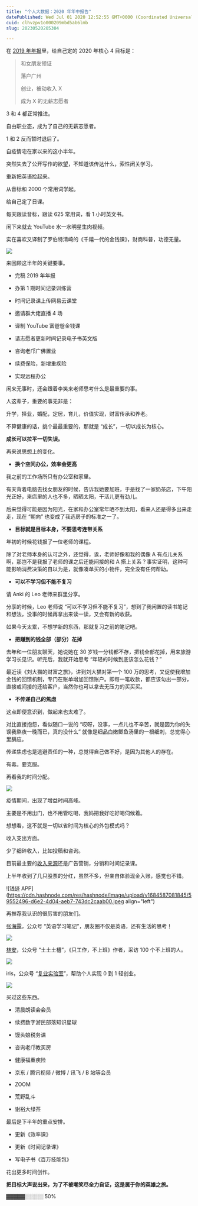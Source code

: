 ```yaml
---
title: "个人大数据：2020 年年中报告"
datePublished: Wed Jul 01 2020 12:52:55 GMT+0000 (Coordinated Universal Time)
cuid: clhvzpv1o000209mbd5ab6lmb
slug: 20230520205304

---
```


在 [2019 年年报](http://mp.weixin.qq.com/s?__biz=MzI3MzU5MDA1OQ==&mid=2247486123&idx=1&sn=1b7f16dd569747991fa2560aab452c4e&chksm=eb21b8efdc5631f9e1fc4b9266a18b5e6755ba0bdae86d221473d23bc2e6eac7161013c1b55c&scene=21#wechat_redirect)里，给自己定的 2020 年核心 4 目标是：

> 和女朋友领证
> 
> 落户广州
> 
> 创业，被动收入 X
> 
> 成为 X 的无薪志愿者

3 和 4 都正常推进。

自由职业态，成为了自己的无薪志愿者。

1 和 2 反而暂时退后了。

自疫情宅在家以来的这小半年。

突然失去了公开写作的欲望，不知道该传达什么，索性闭关学习。

重新把英语捡起来。

从音标和 2000 个常用词学起。

给自己定了日课。

每天跟读音标，跟读 625 常用词，看 1 小时英文书。

闲下来就去 YouTube 水一水明星生肉视频。

实在喜欢又译制了罗伯特清崎的《千禧一代的金钱课》，财商科普，功德无量。

![](https://cdn.hashnode.com/res/hashnode/image/upload/v1684587063269/2ff0422d-78da-4d54-bf76-d83a0a94df00.png)

来回顾这半年的关键要事。

* 完稿 2019 年年报
    
* 办第 1 期时间记录训练营
    
* 时间记录课上传网易云课堂
    
* 邀请群大佬直播 4 场
    
* 译制 YouTube 富爸爸金钱课
    
* 请志愿者更新时间记录电子书英文版
    
* 咨询老邝广佛置业
    
* 续费保险，新增重疾险
    
* 实现远程办公
    

闲来无事时，还会跟着李笑来老师思考什么是最重要的事。

人这辈子，重要的事无非是：

升学，择业，婚配，定居，育儿，价值实现，财富传承和养老。

不算健康的话，挑个最最重要的，那就是 “成长”，一切以成长为核心。

**成长可以拉平一切失误。**

再来说思想上的变化。

* **换个空间办公，效率会更高**
    

我之前的工作场所只有办公室和家里。

有天背着电脑去找女朋友的时候，告诉我她要加班，于是找了一家奶茶店，下午阳光正好，来店里的人也不多，晒晒太阳，干活儿更有劲儿。

后来觉得可能是因为阳光，在家和办公室常年晒不到太阳，看来人还是得多出来走走，现在 “朝向” 也变成了我选房子的标准之一了。

* **目标就是目标本身，不要思考连带关系**
    

年初的时候花钱报了一位老师的课程。

除了对老师本身的认可之外，还觉得，诶，老师好像和我的偶像 A 有点儿关系啊，那岂不是我报了老师的课之后还能间接的和 A 搭上关系？事实证明，这种可能影响消费决策的自以为是，就像凑单买的小物件，完全没有任何帮助。

* **可以不学习但不能不复习**
    

请 Anki 的 Leo 老师来群里分享。

分享的时候，Leo 老师说 “可以不学习但不能不复习”，想到了我闲置的读书笔记和想法，没事的时候再拿出来读一读，又会有新的收获。

如果今天太累，不想学新的东西，那就复习之前的笔记吧。

* **把赚到的钱全部（部分）花掉**
    

去年和一位朋友聊天，她说她在 30 岁钱一分钱都不存，把钱全部花掉，用来旅游学习长见识。听完后，我就开始思考 “年轻的时候到底该怎么花钱？”

最近读《刘大猫的财富之旅》，讲到刘大猫对第一个 100 万的思考，又促使我增加金钱的回馈机制，专门在账单增加回馈账户。即每一笔收款，都应该匀出一部分，直接或间接的还给客户，当然你也可以拿去无压力的买买买。

* **不传递自己的焦虑**
    

这点即便意识到，做起来也太难了。

对比直接抱怨，看似随口一说的 “哎呀，没事，一点儿也不辛苦，就是因为你的失误我熬夜一晚而已，真的没什么” 就像是细品白嫩鲫鱼汤里的一根细刺，总觉得心里膈应。

传递焦虑也是逃避责任的一种，总觉得自己做不好，是因为其他人的存在。

有毒。要克服。

再看我的时间分配。

![](https://cdn.hashnode.com/res/hashnode/image/upload/v1684587074657/df616fe3-1c3a-4725-8837-bb7a17a05f8b.png)

疫情期间，出现了增益时间高峰。

主要是不用出门，也不用管吃喝，我妈把我好吃好喝伺候着。

想想看，这不就是一切以省时间为核心的外包模式吗？

收入支出方面。

少了细碎收入，比如投稿和咨询。

目前最主要的[收入来源](http://mp.weixin.qq.com/s?__biz=MzI3MzU5MDA1OQ==&mid=2247485096&idx=1&sn=3a03ffec4045051eac8204eaae9ff8e4&chksm=eb21b4ecdc563dfa38f74025997acad6f32c44ab96983ceb7eee6ee4825fd819a2e92b6f4850&scene=21#wechat_redirect)还是广告营销，分销和时间记录课。

上半年收到了几只股票的分红，虽然不多，但亲自体验现金入账，感觉也不错。

![钱迹 APP](https://cdn.hashnode.com/res/hashnode/image/upload/v1684587081845/59552496-d6e2-4d04-aeb7-743dc2caab00.jpeg align="left")

再推荐我认识的很厉害的朋友们。

[张海露](https://mp.weixin.qq.com/s?__biz=MzA4MDYyMTcxOA==&mid=2651273629&idx=1&sn=420d9c006db199dbdb94199f26744659&scene=21#wechat_redirect)，公众号 “英语学习笔记”，朋友圈不仅是英语，还有生活的思考！

![](https://cdn.hashnode.com/res/hashnode/image/upload/v1684587143343/13984743-3b38-478b-a437-921386480de1.png)

[林安](https://mp.weixin.qq.com/s?__biz=MzA4MTYxNzMzNQ==&mid=2650502441&idx=1&sn=431a884be0058e6bc15e60fd42fec732&scene=21#wechat_redirect)，公众号 “土土土槽”，《只工作，不上班》作者，采访 100 个不上班的人。

![](https://cdn.hashnode.com/res/hashnode/image/upload/v1684587104403/c77d78e0-3b8b-4cfb-a060-2c641089cf7f.png)

iris，公众号 “[复业实验室](https://mp.weixin.qq.com/s?__biz=MzI3OTkyNTQ3OQ==&mid=2247484238&idx=2&sn=e6455f995d14fa27c9658085d6b3b75e&scene=21#wechat_redirect)”，帮助个人实现 0 到 1 轻创业。

![](https://cdn.hashnode.com/res/hashnode/image/upload/v1684587108125/9cdf0c97-b26a-4e78-a2ee-f48b37826096.jpeg)

买过这些东西。

* 清晨朗读会会员
    
* 续费数字游民部落知识星球
    
* 馒头娘税务课
    
* 咨询老邝教买房
    
* 健康福重疾险
    
* 京东 / 腾讯视频 / 微博 / 讯飞 / B 站等会员
    
* ZOOM
    
* 荒野乱斗
    
* 谢裕大绿茶
    

最后是下半年的重点安排。

* 更新《效率课》
    
* 更新《时间记录课》
    
* 写电子书《百万技能包》
    

花出更多时间创作。

**把目标大声说出来，为了不被嘲笑尽全力自证，这是属于你的英雄之旅。**

▓▓▓▓▓░░░░░ 50%